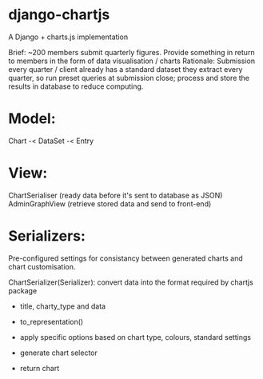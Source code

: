 # django-chartjs
A Django + charts.js implementation

Brief: ~200 members submit quarterly figures. Provide something in return to members in the form of data visualisation / charts
Rationale: Submission every quarter / client already has a standard dataset they extract every quarter, so run preset queries at submission close; process and store the results in database to reduce computing.

# Model:
Chart -< DataSet -< Entry

# View:
ChartSerialiser (ready data before it's sent to database as JSON)
AdminGraphView (retrieve stored data and send to front-end)

# Serializers:
Pre-configured settings for consistancy between generated charts and chart customisation.

ChartSerializer(Serializer): convert data into the format required by chartjs package

- title, charty_type and data
    
- to_representation()
    
- apply specific options based on chart type, colours, standard settings
    
- generate chart selector
    
- return chart
